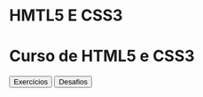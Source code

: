 # HMTL5 E CSS3
<h1>Curso de HTML5 e CSS3</h1>

 <a href="https://thyagoholanda.github.io/html-css/exercicios/"><button>Exercícios</button></a>
 <a href="https://thyagoholanda.github.io/html-css/Desafios/"><button>Desafios</button></a>